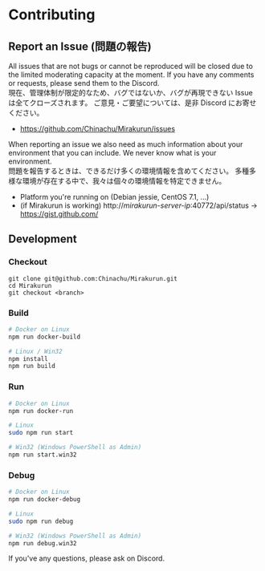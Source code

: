 # Contributing

## Report an Issue (問題の報告)

All issues that are not bugs or cannot be reproduced will be closed due to the limited moderating capacity at the moment.
If you have any comments or requests, please send them to the Discord.<br>
現在、管理体制が限定的なため、バグではないか、バグが再現できない Issue は全てクローズされます。
ご意見・ご要望については、是非 Discord にお寄せください。

* https://github.com/Chinachu/Mirakurun/issues

When reporting an issue we also need as much information about your environment
that you can include. We never know what is your environment.<br>
問題を報告するときは、できるだけ多くの環境情報を含めてください。
多種多様な環境が存在する中で、我々は個々の環境情報を特定できません。

* Platform you're running on (Debian jessie, CentOS 7.1, ...)
* (if Mirakurun is working) http://_mirakurun-server-ip_:40772/api/status → https://gist.github.com/

## Development

### Checkout

```
git clone git@github.com:Chinachu/Mirakurun.git
cd Mirakurun
git checkout <branch>
```

### Build

```sh
# Docker on Linux
npm run docker-build

# Linux / Win32
npm install
npm run build
```

### Run

```sh
# Docker on Linux
npm run docker-run

# Linux
sudo npm run start

# Win32 (Windows PowerShell as Admin)
npm run start.win32
```

### Debug

```sh
# Docker on Linux
npm run docker-debug

# Linux
sudo npm run debug

# Win32 (Windows PowerShell as Admin)
npm run debug.win32
```

If you've any questions, please ask on Discord.
